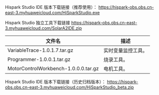 Hispark Studio IDE 版本下载链接（推荐使用）：
https://hispark-obs.obs.cn-east-3.myhuaweicloud.com/HiSparkStudio.exe

Hispark Studio 独立工具下载链接
https://hispark-obs.obs.cn-east-3.myhuaweicloud.com/SolarA2IDE.zip

|文件名|描述|
|--|--|
|VariableTrace-1.0.1.7.tar.gz|实时变量监控工具。|
|Programmer-1.0.0.1.tar.gz|烧录工具。|
|MotorControlWorkbench-1.0.0.0.tar.gz|电机工具。|

Hispark Studio IDE 版本下载链接（历史归档版本）：
https://hispark-obs.obs.cn-east-3.myhuaweicloud.com/HiSparkStudio_beta.zip